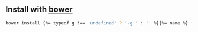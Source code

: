 ## Install with [bower](https://github.com/bower/bower)

```bash
bower install {%= typeof g !== 'undefined' ? '-g ' : '' %}{%= name %} {%= typeof save !== 'undefined' ? '--save' : '--save-dev' %}
```